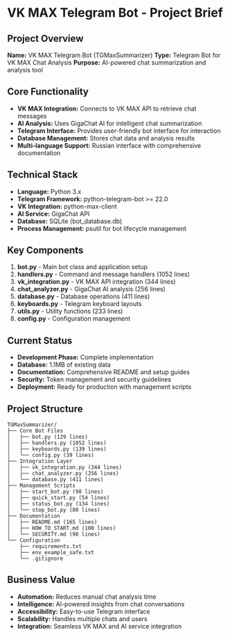 # VK MAX Telegram Bot - Project Brief

## Project Overview
**Name:** VK MAX Telegram Bot (TGMaxSummarizer)
**Type:** Telegram Bot for VK MAX Chat Analysis
**Purpose:** AI-powered chat summarization and analysis tool

## Core Functionality
- **VK MAX Integration:** Connects to VK MAX API to retrieve chat messages
- **AI Analysis:** Uses GigaChat AI for intelligent chat summarization
- **Telegram Interface:** Provides user-friendly bot interface for interaction
- **Database Management:** Stores chat data and analysis results
- **Multi-language Support:** Russian interface with comprehensive documentation

## Technical Stack
- **Language:** Python 3.x
- **Telegram Framework:** python-telegram-bot >= 22.0
- **VK Integration:** python-max-client
- **AI Service:** GigaChat API
- **Database:** SQLite (bot_database.db)
- **Process Management:** psutil for bot lifecycle management

## Key Components
1. **bot.py** - Main bot class and application setup
2. **handlers.py** - Command and message handlers (1052 lines)
3. **vk_integration.py** - VK MAX API integration (344 lines)
4. **chat_analyzer.py** - GigaChat AI analysis (256 lines)
5. **database.py** - Database operations (411 lines)
6. **keyboards.py** - Telegram keyboard layouts
7. **utils.py** - Utility functions (233 lines)
8. **config.py** - Configuration management

## Current Status
- **Development Phase:** Complete implementation
- **Database:** 1.1MB of existing data
- **Documentation:** Comprehensive README and setup guides
- **Security:** Token management and security guidelines
- **Deployment:** Ready for production with management scripts

## Project Structure
```
TGMaxSummarizer/
├── Core Bot Files
│   ├── bot.py (129 lines)
│   ├── handlers.py (1052 lines)
│   ├── keyboards.py (139 lines)
│   └── config.py (39 lines)
├── Integration Layer
│   ├── vk_integration.py (344 lines)
│   ├── chat_analyzer.py (256 lines)
│   └── database.py (411 lines)
├── Management Scripts
│   ├── start_bot.py (98 lines)
│   ├── quick_start.py (54 lines)
│   ├── status_bot.py (134 lines)
│   └── stop_bot.py (80 lines)
├── Documentation
│   ├── README.md (165 lines)
│   ├── HOW_TO_START.md (100 lines)
│   └── SECURITY.md (90 lines)
└── Configuration
    ├── requirements.txt
    ├── env_example_safe.txt
    └── .gitignore
```

## Business Value
- **Automation:** Reduces manual chat analysis time
- **Intelligence:** AI-powered insights from chat conversations
- **Accessibility:** Easy-to-use Telegram interface
- **Scalability:** Handles multiple chats and users
- **Integration:** Seamless VK MAX and AI service integration
